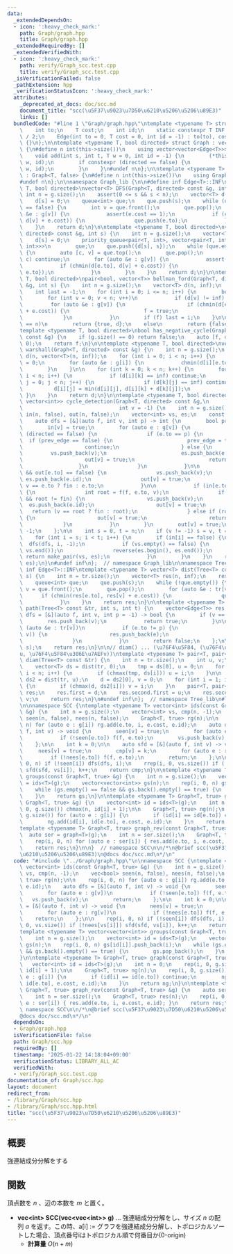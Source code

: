 ```yaml
---
data:
  _extendedDependsOn:
  - icon: ':heavy_check_mark:'
    path: Graph/graph.hpp
    title: Graph/graph.hpp
  _extendedRequiredBy: []
  _extendedVerifiedWith:
  - icon: ':heavy_check_mark:'
    path: verify/Graph_scc.test.cpp
    title: verify/Graph_scc.test.cpp
  _isVerificationFailed: false
  _pathExtension: hpp
  _verificationStatusIcon: ':heavy_check_mark:'
  attributes:
    _deprecated_at_docs: doc/scc.md
    document_title: "scc(\u5F37\u9023\u7D50\u6210\u5206\u5206\u89E3)"
    links: []
  bundledCode: "#line 1 \"Graph/graph.hpp\"\ntemplate <typename T> struct Edge {\n\
    \    int to;\n    T cost;\n    int id;\n    static constexpr T INF = numeric_limits<T>::max()\
    \ / 2;\n    Edge(int to = 0, T cost = 0, int id = -1) : to(to), cost(cost), id(id)\
    \ {}\n};\n\ntemplate <typename T, bool directed> struct Graph : vector<vector<Edge<T>>>\
    \ {\n#define n int(this->size())\n    using vector<vector<Edge<T>>>::vector;\n\
    \    void add(int s, int t, T w = 0, int id = -1) {\n        (*this)[s].emplace_back(t,\
    \ w, id);\n        if constexpr (directed == false) {\n            (*this)[t].emplace_back(s,\
    \ w, id);\n        }\n    }\n#undef n\n};\n\ntemplate <typename T> struct Tree\
    \ : Graph<T, false> {\n#define n int(this->size())\n    using Graph<T,false>::Graph;\n\
    #undef n\n};\n\nnamespace Graph_lib {\n\n#define inf Edge<T>::INF\ntemplate <typename\
    \ T, bool directed>\nvector<T> DFS(Graph<T, directed> const &g, int s) {\n   \
    \ int n = g.size();\n    assert(0 <= s && s < n);\n    vector<T> d(n, inf);\n\
    \    d[s] = 0;\n    queue<int> que;\n    que.push(s);\n    while (que.empty()\
    \ == false) {\n        int v = que.front();\n        que.pop();\n        for (auto\
    \ &e : g[v]) {\n            assert(e.cost == 1);\n            if (chmin(d[e.to],\
    \ d[v] + e.cost)) {\n                que.push(e.to);\n            }\n        }\n\
    \    }\n    return d;\n}\n\ntemplate <typename T, bool directed>\nvector<T> dijkstra(Graph<T,\
    \ directed> const &g, int s) {\n    int n = g.size();\n    vector<T> d(n, inf);\n\
    \    d[s] = 0;\n    priority_queue<pair<T, int>, vector<pair<T, int>>, greater<pair<T,\
    \ int>>>\n        que;\n    que.push({d[s], s});\n    while (que.empty() == false)\
    \ {\n        auto [c, v] = que.top();\n        que.pop();\n        if (d[v] <\
    \ c) continue;\n        for (auto &e : g[v]) {\n            assert(e.cost >= 0);\n\
    \            if (chmin(d[e.to], d[v] + e.cost)) {\n                que.push({d[e.to],\
    \ e.to});\n            }\n        }\n    }\n    return d;\n}\n\ntemplate <typename\
    \ T, bool directed>\npair<bool, vector<T>> bellman_ford(Graph<T, directed> const\
    \ &g, int s) {\n    int n = g.size();\n    vector<T> d(n, inf);\n    d[s] = 0;\n\
    \    int last = -1;\n    for (int i = 0; i <= n; i++) {\n        bool f = false;\n\
    \        for (int v = 0; v < n; v++)\n            if (d[v] != inf) {\n       \
    \         for (auto &e : g[v]) {\n                    if (chmin(d[e.to], d[v]\
    \ + e.cost)) {\n                        f = true;\n                    }\n   \
    \             }\n            }\n        if (f) last = i;\n    }\n\n    if (last\
    \ == n)\n        return {true, d};\n    else\n        return {false, d};\n}\n\n\
    template <typename T, bool directed>\nbool has_negative_cycle(Graph<T, directed>\
    \ const &g) {\n    if (g.size() == 0) return false;\n    auto [f, d] = bellman_ford(g,\
    \ 0);\n    return f;\n}\n\ntemplate <typename T, bool directed>\nvector<vector<T>>\
    \ warshall(Graph<T, directed> const &g) {\n    int n = g.size();\n    vector<vector<T>>\
    \ d(n, vector<T>(n, inf));\n    for (int i = 0; i < n; i++) {\n        d[i][i]\
    \ = 0;\n        for (auto &e : g[i]) {\n            chmin(d[i][e.to], e.cost);\n\
    \        }\n    }\n\n    for (int k = 0; k < n; k++) {\n        for (int i = 0;\
    \ i < n; i++) {\n            if (d[i][k] == inf) continue;\n            for (int\
    \ j = 0; j < n; j++) {\n                if (d[k][j] == inf) continue;\n      \
    \          d[i][j] = min(d[i][j], d[i][k] + d[k][j]);\n            }\n       \
    \ }\n    }\n    return d;\n}\n\ntemplate <typename T, bool directed>\npair<vector<int>,\
    \ vector<int>> cycle_detection(Graph<T, directed> const &g,\n                \
    \                               int v = -1) {\n    int n = g.size();\n    vector<bool>\
    \ in(n, false), out(n, false);\n    vector<int> vs, es;\n    const int fin = INT_MAX;\n\
    \    auto dfs = [&](auto f, int v, int p) -> int {\n        bool prev_edge = false;\n\
    \        in[v] = true;\n        for (auto e : g[v]) {\n            if constexpr\
    \ (directed == false) {\n                if (e.to == p) {\n                  \
    \  if (prev_edge == false) {\n                        prev_edge = true;\n    \
    \                    continue;\n                    } else {\n               \
    \         vs.push_back(v);\n                        es.push_back(e.id);\n    \
    \                    out[v] = true;\n                        return e.to;\n  \
    \                  }\n                }\n            }\n\n            if (in[e.to]\
    \ && out[e.to] == false) {\n                vs.push_back(v);\n               \
    \ es.push_back(e.id);\n                out[v] = true;\n                return\
    \ v == e.to ? fin : e.to;\n            }\n\n            if (in[e.to] == false)\
    \ {\n                int root = f(f, e.to, v);\n                if (root != -1\
    \ && root != fin) {\n                    vs.push_back(v);\n                  \
    \  es.push_back(e.id);\n                    out[v] = true;\n                 \
    \   return (v == root ? fin : root);\n                } else if (root == fin)\
    \ {\n                    out[v] = true;\n                    return fin;\n   \
    \             }\n            }\n        }\n        out[v] = true;\n        return\
    \ -1;\n    };\n\n    int s = 0, t = n;\n    if (v != -1) s = v, t = v + 1;\n\n\
    \    for (int i = s; i < t; i++) {\n        if (in[i] == false) {\n          \
    \  dfs(dfs, i, -1);\n            if (vs.empty() == false) {\n                reverse(vs.begin(),\
    \ vs.end());\n                reverse(es.begin(), es.end());\n               \
    \ return make_pair(vs, es);\n            }\n        }\n    }\n    return make_pair(vs,\
    \ es);\n}\n#undef inf\n};  // namespace Graph_lib\n\nnamespace Tree_lib {\n#define\
    \ inf Edge<T>::INF\ntemplate <typename T> vector<T> dist(Tree<T> const &tr, int\
    \ s) {\n    int n = tr.size();\n    vector<T> res(n, inf);\n    res[s] = 0;\n\
    \    queue<int> que;\n    que.push(s);\n    while (!que.empty()) {\n        int\
    \ v = que.front();\n        que.pop();\n        for (auto &e : tr[v])\n      \
    \      if (chmin(res[e.to], res[v] + e.cost)) {\n                que.push(e.to);\n\
    \            }\n    }\n    return res;\n}\n\ntemplate <typename T> vector<Edge<T>>\
    \ path(Tree<T> const &tr, int s, int t) {\n    vector<Edge<T>> res;\n    auto\
    \ dfs = [&](auto f, int v, int p = -1) -> bool {\n        if (v == t) {\n    \
    \        res.push_back(v);\n            return true;\n        }\n\n        for\
    \ (auto &e : tr[v])\n            if (e.to != p) {\n                if (f(f, e.to,\
    \ v)) {\n                    res.push_back(e);\n                    return true;\n\
    \                }\n            }\n        return false;\n    };\n\n    dfs(dfs,\
    \ s);\n    return res;\n}\n\n// diam() ... (\u76F4\u5F84, (\u76F4\u5F84\u306E\u7AEF\
    u, \u76F4\u5F84\u306E\u7AEFv))\ntemplate <typename T> pair<T, pair<int, int>>\
    \ diam(Tree<T> const &tr) {\n    int n = tr.size();\n    int u, v;\n    T d, tmp;\n\
    \    vector<T> ds = dist(tr, 0);\n    tmp = ds[0], u = 0;\n    for (int i = 1;\
    \ i < n; i++) {\n        if (chmax(tmp, ds[i])) u = i;\n    }\n\n    vector<T>\
    \ ds2 = dist(tr, u);\n    d = ds2[0], v = 0;\n    for (int i = 1; i < n; i++)\
    \ {\n        if (chmax(d, ds2[i])) v = i;\n    }\n    pair<T, pair<int, int>>\
    \ res;\n    res.first = d;\n    res.second.first = u;\n    res.second.second =\
    \ v;\n    return res;\n}\n#undef inf\n};  // namespace Tree_lib\n#line 2 \"Graph/scc.hpp\"\
    \n\nnamespace SCC {\ntemplate <typename T> vector<int> ids(const Graph<T, true>\
    \ &g) {\n    int n = g.size();\n    vector<int> vs, cmp(n, -1);\n    vec<bool>\
    \ seen(n, false), nees(n, false);\n    Graph<T, true> rg(n);\n\n    rep(i, 0,\
    \ n) for (auto e : g[i]) rg.add(e.to, i, e.cost, e.id);\n    auto dfs = [&](auto\
    \ f, int v) -> void {\n        seen[v] = true;\n        for (auto e : g[v])\n\
    \            if (!seen[e.to]) f(f, e.to);\n        vs.push_back(v);\n        return;\n\
    \    };\n\n    int k = 0;\n\n    auto sfd = [&](auto f, int v) -> void {\n   \
    \     nees[v] = true;\n        cmp[v] = k;\n        for (auto e : rg[v])\n   \
    \         if (!nees[e.to]) f(f, e.to);\n        return;\n    };\n\n    rep(i,\
    \ 0, n) if (!seen[i]) dfs(dfs, i);\n    rrep(i, 0, vs.size()) if (!nees[vs[i]])\
    \ sfd(sfd, vs[i]), k++;\n    return cmp;\n}\n\ntemplate <typename T> vector<vector<int>>\
    \ groups(const Graph<T, true> &g) {\n    int n = g.size();\n    vector<int> id\
    \ = ids<T>(g);\n    vector<vector<int>> gs(n);\n    rep(i, 0, n) gs[id[i]].push_back(i);\n\
    \    while (gs.empty() == false && gs.back().empty() == true) {\n        gs.pop_back();\n\
    \    }\n    return gs;\n}\n\ntemplate <typename T> Graph<T, true> graph(const\
    \ Graph<T, true> &g) {\n    vector<int> id = ids<T>(g);\n    int n = 0;\n    rep(i,\
    \ 0, g.size()) chmax(n, id[i] + 1);\n\n    Graph<T, true> ng(n);\n    rep(i, 0,\
    \ g.size()) for (auto e : g[i]) {\n        if (id[i] == id[e.to]) continue;\n\
    \        ng.add(id[i], id[e.to], e.cost, e.id);\n    }\n    return ng;\n}\n\n\
    template <typename T> Graph<T, true> graph_rev(const Graph<T, true> &g) {\n  \
    \  auto ser = graph<T>(g);\n    int n = ser.size();\n    Graph<T, true> res(n);\n\
    \    rep(i, 0, n) for (auto e : ser[i]) { res.add(e.to, i, e.cost, e.id); }\n\
    \    return res;\n}\n\n}  // namespace SCC\n\n/*\n@brief scc(\u5F37\u9023\u7D50\
    \u6210\u5206\u5206\u89E3)\n@docs doc/scc.md\n*/\n"
  code: "#include \"../Graph/graph.hpp\"\n\nnamespace SCC {\ntemplate <typename T>\
    \ vector<int> ids(const Graph<T, true> &g) {\n    int n = g.size();\n    vector<int>\
    \ vs, cmp(n, -1);\n    vec<bool> seen(n, false), nees(n, false);\n    Graph<T,\
    \ true> rg(n);\n\n    rep(i, 0, n) for (auto e : g[i]) rg.add(e.to, i, e.cost,\
    \ e.id);\n    auto dfs = [&](auto f, int v) -> void {\n        seen[v] = true;\n\
    \        for (auto e : g[v])\n            if (!seen[e.to]) f(f, e.to);\n     \
    \   vs.push_back(v);\n        return;\n    };\n\n    int k = 0;\n\n    auto sfd\
    \ = [&](auto f, int v) -> void {\n        nees[v] = true;\n        cmp[v] = k;\n\
    \        for (auto e : rg[v])\n            if (!nees[e.to]) f(f, e.to);\n    \
    \    return;\n    };\n\n    rep(i, 0, n) if (!seen[i]) dfs(dfs, i);\n    rrep(i,\
    \ 0, vs.size()) if (!nees[vs[i]]) sfd(sfd, vs[i]), k++;\n    return cmp;\n}\n\n\
    template <typename T> vector<vector<int>> groups(const Graph<T, true> &g) {\n\
    \    int n = g.size();\n    vector<int> id = ids<T>(g);\n    vector<vector<int>>\
    \ gs(n);\n    rep(i, 0, n) gs[id[i]].push_back(i);\n    while (gs.empty() == false\
    \ && gs.back().empty() == true) {\n        gs.pop_back();\n    }\n    return gs;\n\
    }\n\ntemplate <typename T> Graph<T, true> graph(const Graph<T, true> &g) {\n \
    \   vector<int> id = ids<T>(g);\n    int n = 0;\n    rep(i, 0, g.size()) chmax(n,\
    \ id[i] + 1);\n\n    Graph<T, true> ng(n);\n    rep(i, 0, g.size()) for (auto\
    \ e : g[i]) {\n        if (id[i] == id[e.to]) continue;\n        ng.add(id[i],\
    \ id[e.to], e.cost, e.id);\n    }\n    return ng;\n}\n\ntemplate <typename T>\
    \ Graph<T, true> graph_rev(const Graph<T, true> &g) {\n    auto ser = graph<T>(g);\n\
    \    int n = ser.size();\n    Graph<T, true> res(n);\n    rep(i, 0, n) for (auto\
    \ e : ser[i]) { res.add(e.to, i, e.cost, e.id); }\n    return res;\n}\n\n}  //\
    \ namespace SCC\n\n/*\n@brief scc(\u5F37\u9023\u7D50\u6210\u5206\u5206\u89E3)\n\
    @docs doc/scc.md\n*/\n"
  dependsOn:
  - Graph/graph.hpp
  isVerificationFile: false
  path: Graph/scc.hpp
  requiredBy: []
  timestamp: '2025-01-22 14:18:04+09:00'
  verificationStatus: LIBRARY_ALL_AC
  verifiedWith:
  - verify/Graph_scc.test.cpp
documentation_of: Graph/scc.hpp
layout: document
redirect_from:
- /library/Graph/scc.hpp
- /library/Graph/scc.hpp.html
title: "scc(\u5F37\u9023\u7D50\u6210\u5206\u5206\u89E3)"
---
```

## 概要
強連結成分分解をする

## 関数
頂点数を $n$ 、辺の本数を $m$ と置く。
- **vec\<int\> SCC(vec\<vec\<int\>\> g)** ... 強連結成分分解をし、サイズ $n$ の配列 $a$ を返す。この時、a[i] := グラフを強連結成分分解し、トポロジカルソートした場合、頂点番号iはトポロジカル順で何番目か(0-origin)
    - **計算量** $O(n + m)$

    
